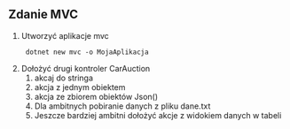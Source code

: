 ## Zdanie MVC
1. Utworzyć aplikacje mvc
   ```console
    dotnet new mvc -o MojaAplikacja
   ```
2. Dołożyć drugi kontroler CarAuction
   1. akcaj do stringa
   2. akcja z jednym obiektem
   3. akcja ze zbiorem obiektów Json()
   4. Dla ambitnych pobiranie danych z pliku dane.txt
   5. Jeszcze bardziej ambitni dołożyć akcje z widokiem danych w tabeli